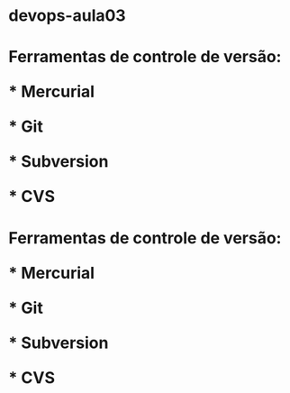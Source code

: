 # devops-aula03

# Ferramentas de controle de versão: <p> * Mercurial </p> <p> * Git </p> <p> * Subversion </p> <p> * CVS </p>

# Ferramentas de controle de versão: <p> * Mercurial </p> <p> * Git </p> <p> * Subversion </p> <p> * CVS </p>

